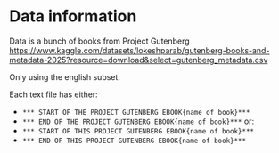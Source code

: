 # Data information

Data is a bunch of books from Project Gutenberg https://www.kaggle.com/datasets/lokeshparab/gutenberg-books-and-metadata-2025?resource=download&select=gutenberg_metadata.csv

Only using the english subset.

Each text file has either:
- `*** START OF THE PROJECT GUTENBERG EBOOK{name of book}***`
- `*** END OF THE PROJECT GUTENBERG EBOOK{name of book}***`
or:
- `*** START OF THIS PROJECT GUTENBERG EBOOK{name of book}***`
- `*** END OF THIS PROJECT GUTENBERG EBOOK{name of book}***`
